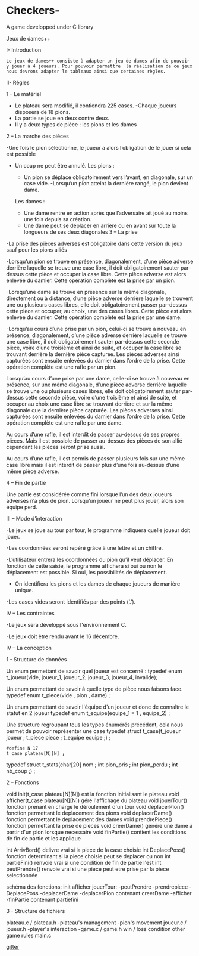 # Checkers-
A game developped under C library

Jeux de dames++

I- Introduction

	Le jeux de dames++ consiste à adapter un jeu de dames afin de pouvoir y jouer à 4 joueurs. Pour pouvoir permettre  la réalisation de ce jeux nous devrons adapter le tableaux ainsi que certaines règles.

II- Règles

1 – Le matériel

- Le plateau sera modifié, il contiendra 225 cases.
-Chaque joueurs disposera de 18 pions.
- La partie se joue en deux contre deux.
- Il y a deux types de pièce : les pions et les dames
	
2 – La marche des pièces

-Une fois le pion sélectionné, le joueur a alors l’obligation de le jouer si cela est possible
- Un coup ne peut être annulé.
	Les pions :
	- Un pion se déplace obligatoirement vers l’avant, en diagonale, sur un case vide.
	-Lorsqu’un pion atteint la dernière rangé, le pion devient dame.

	Les dames :
	- Une dame rentre en action après que l’adversaire ait joué au moins une fois depuis 		sa création.
	- Une dame peut se déplacer en arrière ou en avant sur toute la longueurs de ses deux 		diagonales
3 – La prise
		
-La prise des pièces adverses est obligatoire dans cette version du jeux sauf pour les pions alliés

-Lorsqu’un pion se trouve en présence, diagonalement, d’une pièce adverse derrière laquelle se trouve une case libre, il doit obligatoirement sauter par-dessus cette pièce et occuper la case libre. Cette pièce adverse est alors enlevée du damier. Cette opération complète est la prise par un pion.

-Lorsqu’une dame se trouve en présence sur la même diagonale, directement ou à distance, d’une pièce adverse derrière laquelle se trouvent une ou plusieurs cases libres, elle doit obligatoirement passer par-dessus cette pièce et occuper, au choix, une des cases libres. Cette pièce est alors enlevée du damier. Cette opération complète est la prise par une dame.

-Lorsqu’au cours d’une prise par un pion, celui-ci se trouve à nouveau en présence, diagonalement, d’une pièce adverse derrière laquelle se trouve une case libre, il doit obligatoirement sauter par-dessus cette seconde pièce, voire d’une troisième et ainsi de suite, et occuper la case libre se trouvant derrière la dernière pièce capturée. Les pièces adverses ainsi capturées sont ensuite enlevées du damier dans l’ordre de la prise. Cette opération complète est une rafle par un pion.
 
Lorsqu’au cours d’une prise par une dame, celle-ci se trouve à nouveau en présence, sur une même diagonale, d’une pièce adverse derrière laquelle se trouve une ou plusieurs cases libres, elle doit obligatoirement sauter par-dessus cette seconde pièce, voire d’une troisième et ainsi de suite, et occuper au choix une case libre se trouvant derrière et sur la même diagonale que la dernière pièce capturée. Les pièces adverses ainsi capturées sont ensuite enlevées du damier dans l’ordre de la prise. Cette opération complète est une rafle par une dame.

Au cours d’une rafle, il est interdit de passer au-dessus de ses propres pièces. Mais il est possible de passer au-dessus des pièces de son allié cependant les pièces seront prise aussi.

Au cours d’une rafle, il est permis de passer plusieurs fois sur une même case libre mais il est interdit de passer plus d’une fois au-dessus d’une même pièce adverse.

4 – Fin de partie

Une partie est considérée comme fini lorsque l’un des deux joueurs adverses n’a plus de pion.
Lorsqu’un joueur ne peut plus jouer, alors son équipe perd.

III – Mode d’interaction

-Le jeux se joue au tour par tour, le programme indiquera quelle joueur doit jouer. 
 
-Les coordonnées seront repéré grâce à une lettre et un chiffre.

-L’utilisateur entrera les coordonnées du pion qu’il veut déplacer. En fonction de cette saisie, le programme affichera si oui ou non le déplacement est possible. Si oui, les possibilités de déplacement.

- On identifiera les pions et les dames de chaque joueurs de manière unique.

-Les cases vides seront identifiés par des points (‘.’). 

IV – Les contraintes

-Le jeux sera développé sous l'environnement  C.

-Le jeux doit être rendu avant le 16 décembre.

IV – La conception


1 -  Structure de données


Un enum permettant de savoir quel joueur est concerné :
	typedef enum t_joueur(vide, joueur_1, joueur_2, joueur_3, joueur_4, invalide);

Un enum permettant de savoir à quelle type de pièce nous faisons face.
	typedef enum t_piece(vide , pion , dame) ;

Un enum permettant de savoir l'équipe d'un joueur et donc de connaître le statut en 2 joueur 
	typedef enum t_equipe(equipe_1 = 1 , equipe_2) ;

Une structure regroupant tous les types énumérés précédent, cela nous permet de pouvoir représenter une case 
	typedef struct t_case(t_joueur joueur ; t_piece piece ; t_equipe equipe ;) ;


	#define N 17
	t_case plateau[N][N] ;

 typedef struct t_stats(char[20] nom ; int pion_pris ; int pion_perdu ; int nb_coup ;) ;


2 –  Fonctions

void init(t_case plateau[N][N]) est la fonction initialisant le plateau
void afficher(t_case plateau[N][N]) gére l'affichage du plateau
void jouerTour() fonction prenant en charge le déroulement d'un tour
void deplacerPion() fonction permettant le deplacement des pions
void deplacerDame() fonction permettant le deplacement des dames
void prendrePiece() fonction permettant la prise de pieces 
void creerDame() génére une dame à partir d'un pion lorsque necessaire
void finPartie() contient les conditions de fin de partie et les applique

int ArrivBord() delivre vrai si la piece de la case choisie
int DeplacePoss() fonction determinant si la piece choisie peut se deplacer ou non
int partieFini() renvoie vrai si une condition de fin de partie l'est
int peutPrendre() renvoie vrai si une piece peut etre prise par la piece selectionnée

schéma des fonctions:
init
afficher
jouerTour: 
	-peutPrendre
	-prendrepiece
	-DeplacePoss
	-deplacerDame
	-deplacerPion contenant creerDame
	-afficher
	-finPartie contenant partiefini

3 -  Structure de fichiers

plateau.c / plateau.h
	-plateau's management
	-pion's movement
joueur.c / joueur.h
	-player's interaction
	-game.c / game.h
win / loss condition
other game rules
main.c

[gitter](https://gitter.im/multi-checkers/Lobby?utm_source=share-link&utm_medium=link&utm_campaign=share-link)
